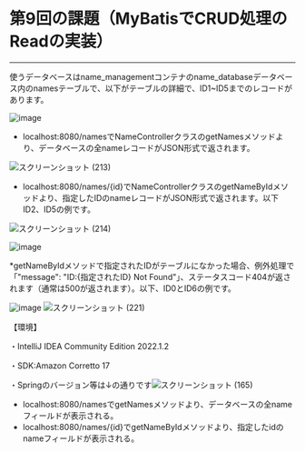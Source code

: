 # 第9回の課題（MyBatisでCRUD処理のReadの実装）
---

使うデータベースはname_managementコンテナのname_databaseデータベース内のnamesテーブルで、以下がテーブルの詳細で、ID1~ID5までのレコードがあります。

![image](https://user-images.githubusercontent.com/111167638/224326770-2f30b21f-3b38-4e7b-8f82-d55173e92593.png)

* localhost:8080/namesでNameControllerクラスのgetNamesメソッドより、データベースの全nameレコードがJSON形式で返されます。

![スクリーンショット (213)](https://user-images.githubusercontent.com/111167638/224325106-2db72af1-7d64-49a5-a861-a1d964dac88b.png)

* localhost:8080/names/{id}でNameControllerクラスのgetNameByIdメソッドより、指定したIDのnameレコードがJSON形式で返されます。以下ID2、ID5の例です。

![スクリーンショット (214)](https://user-images.githubusercontent.com/111167638/224325400-eaef0fe8-142f-47c4-a4c0-53a32de1b78d.png)

![image](https://user-images.githubusercontent.com/111167638/224325592-961ffb8c-753e-478c-8f90-6b963ec09355.png)

*getNameByIdメソッドで指定されたIDがテーブルになかった場合、例外処理で 「"message": "ID:{指定されたID} Not Found"」、ステータスコード404が返されます（通常は500が返されます）。以下、ID0とID6の例です。

![image](https://user-images.githubusercontent.com/111167638/224542389-3655af12-b8c1-4282-8457-774d24b27a78.png)
![スクリーンショット (221)](https://user-images.githubusercontent.com/111167638/224542421-1b0b268d-48af-4a27-8abf-a8a8f96b7fe8.png)



【環境】


・IntelliJ IDEA Community Edition 2022.1.2

・SDK:Amazon Corretto 17

・Springのバージョン等は↓の通りです![スクリーンショット (165)](https://user-images.githubusercontent.com/111167638/224520259-06ab7c79-eef2-411a-803c-7d17acf0d1cd.png)

* localhost:8080/namesでgetNamesメソッドより、データベースの全nameフィールドが表示される。
* localhost:8080/names/{id}でgetNameByIdメソッドより、指定したidのnameフィールドが表示される。

